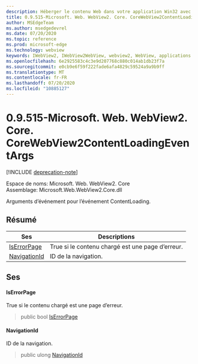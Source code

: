 ```yaml
---
description: Héberger le contenu Web dans votre application Win32 avec le contrôle Microsoft Edge WebView2
title: 0.9.515-Microsoft. Web. WebView2. Core. CoreWebView2ContentLoadingEventArgs
author: MSEdgeTeam
ms.author: msedgedevrel
ms.date: 07/20/2020
ms.topic: reference
ms.prod: microsoft-edge
ms.technology: webview
keywords: IWebView2, IWebView2WebView, webview2, WebView, applications Win32, Win32, Edge, ICoreWebView2, ICoreWebView2Controller, contrôle de navigateur, html Edge
ms.openlocfilehash: 6e2925583c4c3e9d207768c880c014ab1db23f7a
ms.sourcegitcommit: e0cb9e6f59f222fade6afa4829c59524a9a9b9ff
ms.translationtype: MT
ms.contentlocale: fr-FR
ms.lasthandoff: 07/20/2020
ms.locfileid: "10885127"
---
```

# 0.9.515-Microsoft. Web. WebView2. Core. CoreWebView2ContentLoadingEventArgs 

[!INCLUDE [deprecation-note](../../includes/deprecation-note.md)]

Espace de noms: Microsoft. Web. WebView2. Core \
Assemblage: Microsoft.Web.WebView2.Core.dll

Arguments d’événement pour l’événement ContentLoading.

## Résumé

 Ses                        | Descriptions
--------------------------------|---------------------------------------------
[IsErrorPage](#iserrorpage) | True si le contenu chargé est une page d’erreur.
[NavigationId](#navigationid) | ID de la navigation.

## Ses

#### IsErrorPage 

True si le contenu chargé est une page d’erreur.

> public bool [IsErrorPage](#iserrorpage)

#### NavigationId 

ID de la navigation.

> public ulong [NavigationId](#navigationid)

